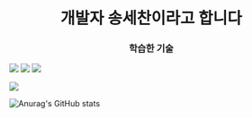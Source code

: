 <h1 align="center">개발자 송세찬이라고 합니다</h1>

<h3 align="center">학습한 기술</h3>


<img src="https://img.shields.io/badge/python-3776AB?logo=python"> <img src="https://img.shields.io/badge/C++-00599Clogo=C++"> <img src="https://img.shields.io/badge/androidstudio-3DDC84?logo=androidstudio">

<img src="https://img.shields.io/badge/Python-3766AB?style=flat-square&logo=Python&logoColor=white"/>

![Anurag's GitHub stats](https://github-readme-stats.vercel.app/api?username=baeyuna97&show_icons=true&theme=radical)

